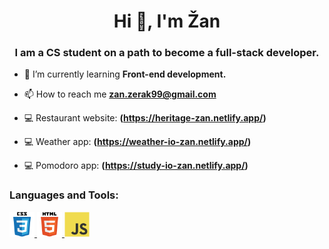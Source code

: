 <h1 align="center">Hi 👋, I'm Žan</h1>
<h3 align="center">I am a CS student on a path to become a full-stack developer.</h3>

- 🌱 I’m currently learning **Front-end development.**

- 📫 How to reach me **zan.zerak99@gmail.com**

- 💻 Restaurant website: **(https://heritage-zan.netlify.app/)**
- 💻 Weather app: **(https://weather-io-zan.netlify.app/)**
- 💻 Pomodoro app: **(https://study-io-zan.netlify.app/)**

<p align="left">
</p>

<h3 align="left">Languages and Tools:</h3>
<p align="left"> <a href="https://www.w3schools.com/css/" target="_blank" rel="noreferrer"> <img src="https://raw.githubusercontent.com/devicons/devicon/master/icons/css3/css3-original-wordmark.svg" alt="css3" width="40" height="40"/> </a> <a href="https://www.w3.org/html/" target="_blank" rel="noreferrer"> <img src="https://raw.githubusercontent.com/devicons/devicon/master/icons/html5/html5-original-wordmark.svg" alt="html5" width="40" height="40"/> </a> <a href="https://developer.mozilla.org/en-US/docs/Web/JavaScript" target="_blank" rel="noreferrer"> <img src="https://raw.githubusercontent.com/devicons/devicon/master/icons/javascript/javascript-original.svg" alt="javascript" width="40" height="40"/> </a> </p>

